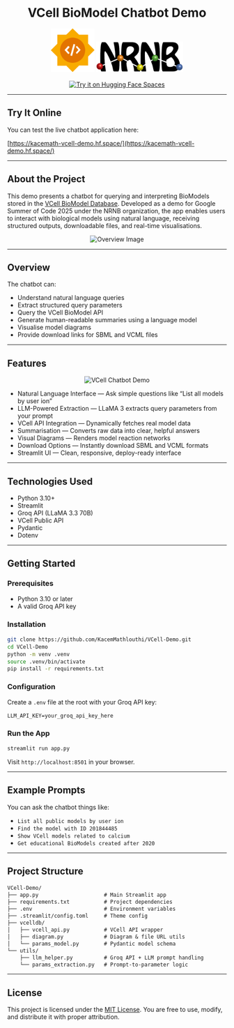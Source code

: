 <h1 align="center">VCell BioModel Chatbot Demo</h1>

<p align="center">
  <img src="misc/gsoc.png" alt="Google Summer of Code Logo" width="100"/>
  <img src="misc/NRNB.png" alt="NRNB Logo" width="200"/>
  <br><br>
  <a href="https://kacemath-vcell-demo.hf.space/" target="_blank">
    <img src="https://img.shields.io/badge/HuggingFace-Space-blue?logo=huggingface" alt="Try it on Hugging Face Spaces" />
  </a>
</p>

---

## Try It Online

You can test the live chatbot application here:

[https://kacemath-vcell-demo.hf.space/](https://kacemath-vcell-demo.hf.space/)

---

## About the Project

This demo presents a chatbot for querying and interpreting BioModels stored in the [VCell BioModel Database](https://vcell.cam.uchc.edu/api/v0/biomodel). Developed as a demo for Google Summer of Code 2025 under the NRNB organization, the app enables users to interact with biological models using natural language, receiving structured outputs, downloadable files, and real-time visualisations.

<p align="center">
  <img src="https://i.imgur.com/FgayjY9.png" alt="Overview Image" width="600"/>
</p>

---

## Overview

The chatbot can:
- Understand natural language queries
- Extract structured query parameters
- Query the VCell BioModel API
- Generate human-readable summaries using a language model
- Visualise model diagrams
- Provide download links for SBML and VCML files

---

## Features

<p align="center">
  <img src="misc/demo.gif" alt="VCell Chatbot Demo" width="600"/>
</p>

- Natural Language Interface — Ask simple questions like “List all models by user ion”
- LLM-Powered Extraction — LLaMA 3 extracts query parameters from your prompt
- VCell API Integration — Dynamically fetches real model data
- Summarisation — Converts raw data into clear, helpful answers
- Visual Diagrams — Renders model reaction networks
- Download Options — Instantly download SBML and VCML formats
- Streamlit UI — Clean, responsive, deploy-ready interface

---

## Technologies Used

- Python 3.10+
- Streamlit
- Groq API (LLaMA 3.3 70B)
- VCell Public API
- Pydantic
- Dotenv

---

## Getting Started

### Prerequisites

- Python 3.10 or later
- A valid Groq API key

### Installation

```bash
git clone https://github.com/KacemMathlouthi/VCell-Demo.git
cd VCell-Demo
python -m venv .venv
source .venv/bin/activate
pip install -r requirements.txt
```

### Configuration

Create a `.env` file at the root with your Groq API key:

```env
LLM_API_KEY=your_groq_api_key_here
```

### Run the App

```bash
streamlit run app.py
```

Visit `http://localhost:8501` in your browser.

---

## Example Prompts

You can ask the chatbot things like:

- `List all public models by user ion`
- `Find the model with ID 201844485`
- `Show VCell models related to calcium`
- `Get educational BioModels created after 2020`

---

## Project Structure

```
VCell-Demo/
├── app.py                     # Main Streamlit app
├── requirements.txt           # Project dependencies
├── .env                       # Environment variables
├── .streamlit/config.toml     # Theme config
├── vcelldb/
│   ├── vcell_api.py           # VCell API wrapper
│   ├── diagram.py             # Diagram & file URL utils
│   └── params_model.py        # Pydantic model schema
└── utils/
    ├── llm_helper.py          # Groq API + LLM prompt handling
    └── params_extraction.py   # Prompt-to-parameter logic
```

---

## License

This project is licensed under the [MIT License](LICENSE). You are free to use, modify, and distribute it with proper attribution.

